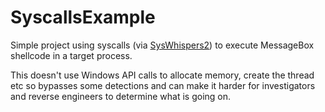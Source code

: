 # SyscallsExample

Simple project using syscalls (via [SysWhispers2](https://github.com/jthuraisamy/SysWhispers2)) to execute MessageBox shellcode in a target process.

This doesn't use Windows API calls to allocate memory, create the thread etc so bypasses some detections and can make it harder for investigators and reverse engineers to determine what is going on.
